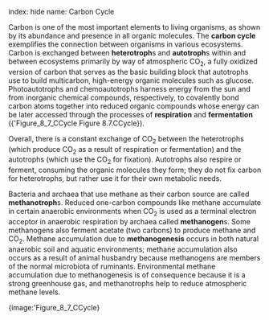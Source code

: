 index: hide
name: Carbon Cycle

Carbon is one of the most important elements to living organisms, as shown by its abundance and presence in all organic molecules. The  **carbon cycle** exemplifies the connection between organisms in various ecosystems. Carbon is exchanged between  **heterotroph**s and  **autotroph**s within and between ecosystems primarily by way of atmospheric CO<sub>2</sub>, a fully oxidized version of carbon that serves as the basic building block that autotrophs use to build multicarbon, high-energy organic molecules such as glucose. Photoautotrophs and chemoautotrophs harness energy from the sun and from inorganic chemical compounds, respectively, to covalently bond carbon atoms together into reduced organic compounds whose energy can be later accessed through the processes of  **respiration** and  **fermentation** ({'Figure_8_7_CCycle Figure 8.7.CCycle}).

Overall, there is a constant exchange of CO<sub>2</sub> between the heterotrophs (which produce CO<sub>2</sub> as a result of respiration or fermentation) and the autotrophs (which use the CO<sub>2</sub> for fixation). Autotrophs also respire or ferment, consuming the organic molecules they form; they do not fix carbon for heterotrophs, but rather use it for their own metabolic needs.

Bacteria and archaea that use methane as their carbon source are called  **methanotroph**s. Reduced one-carbon compounds like methane accumulate in certain anaerobic environments when CO<sub>2</sub> is used as a terminal electron acceptor in anaerobic respiration by archaea called  **methanogen**s. Some methanogens also ferment acetate (two carbons) to produce methane and CO<sub>2</sub>. Methane accumulation due to  **methanogenesis** occurs in both natural anaerobic soil and aquatic environments; methane accumulation also occurs as a result of animal husbandry because methanogens are members of the normal microbiota of ruminants. Environmental methane accumulation due to methanogenesis is of consequence because it is a strong greenhouse gas, and methanotrophs help to reduce atmospheric methane levels.


{image:'Figure_8_7_CCycle}
        
